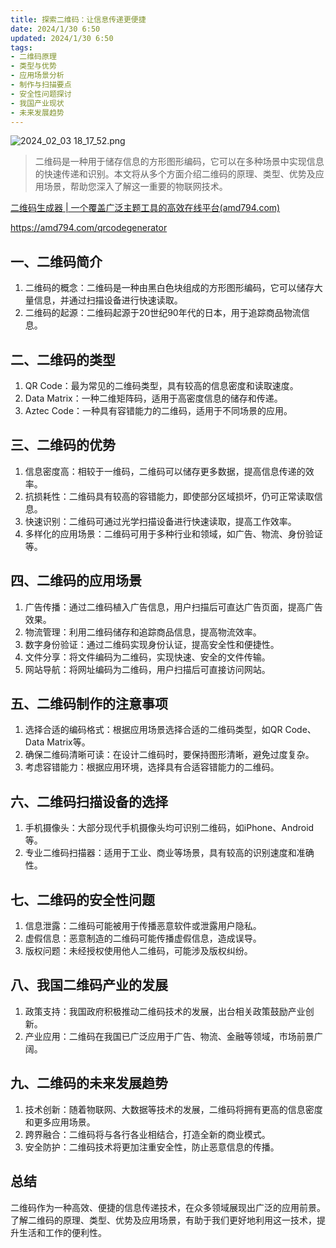 ```yaml
---
title: 探索二维码：让信息传递更便捷
date: 2024/1/30 6:50
updated: 2024/1/30 6:50
tags:
- 二维码原理
- 类型与优势
- 应用场景分析
- 制作与扫描要点
- 安全性问题探讨
- 我国产业现状
- 未来发展趋势
---
```


<img src="https://static.amd794.com/blog/images/2024_02_03 18_17_52.png@blog" title="2024_02_03 18_17_52.png" alt="2024_02_03 18_17_52.png"/>

> 二维码是一种用于储存信息的方形图形编码，它可以在多种场景中实现信息的快速传递和识别。本文将从多个方面介绍二维码的原理、类型、优势及应用场景，帮助您深入了解这一重要的物联网技术。

[二维码生成器 | 一个覆盖广泛主题工具的高效在线平台(amd794.com)](https://amd794.com/qrcodegenerator)

https://amd794.com/qrcodegenerator

## 一、二维码简介

1. 二维码的概念：二维码是一种由黑白色块组成的方形图形编码，它可以储存大量信息，并通过扫描设备进行快速读取。
2. 二维码的起源：二维码起源于20世纪90年代的日本，用于追踪商品物流信息。

## 二、二维码的类型

1. QR Code：最为常见的二维码类型，具有较高的信息密度和读取速度。
2. Data Matrix：一种二维矩阵码，适用于高密度信息的储存和传递。
3. Aztec Code：一种具有容错能力的二维码，适用于不同场景的应用。

## 三、二维码的优势

1. 信息密度高：相较于一维码，二维码可以储存更多数据，提高信息传递的效率。
2. 抗损耗性：二维码具有较高的容错能力，即使部分区域损坏，仍可正常读取信息。
3. 快速识别：二维码可通过光学扫描设备进行快速读取，提高工作效率。
4. 多样化的应用场景：二维码可用于多种行业和领域，如广告、物流、身份验证等。

## 四、二维码的应用场景

1. 广告传播：通过二维码植入广告信息，用户扫描后可直达广告页面，提高广告效果。
2. 物流管理：利用二维码储存和追踪商品信息，提高物流效率。
3. 数字身份验证：通过二维码实现身份认证，提高安全性和便捷性。
4. 文件分享：将文件编码为二维码，实现快速、安全的文件传输。
5. 网站导航：将网址编码为二维码，用户扫描后可直接访问网站。

## 五、二维码制作的注意事项

1. 选择合适的编码格式：根据应用场景选择合适的二维码类型，如QR Code、Data Matrix等。
2. 确保二维码清晰可读：在设计二维码时，要保持图形清晰，避免过度复杂。
3. 考虑容错能力：根据应用环境，选择具有合适容错能力的二维码。

## 六、二维码扫描设备的选择

1. 手机摄像头：大部分现代手机摄像头均可识别二维码，如iPhone、Android等。
2. 专业二维码扫描器：适用于工业、商业等场景，具有较高的识别速度和准确性。

## 七、二维码的安全性问题

1. 信息泄露：二维码可能被用于传播恶意软件或泄露用户隐私。
2. 虚假信息：恶意制造的二维码可能传播虚假信息，造成误导。
3. 版权问题：未经授权使用他人二维码，可能涉及版权纠纷。

## 八、我国二维码产业的发展

1. 政策支持：我国政府积极推动二维码技术的发展，出台相关政策鼓励产业创新。
2. 产业应用：二维码在我国已广泛应用于广告、物流、金融等领域，市场前景广阔。

## 九、二维码的未来发展趋势

1. 技术创新：随着物联网、大数据等技术的发展，二维码将拥有更高的信息密度和更多应用场景。
2. 跨界融合：二维码将与各行各业相结合，打造全新的商业模式。
3. 安全防护：二维码技术将更加注重安全性，防止恶意信息的传播。

## 总结

二维码作为一种高效、便捷的信息传递技术，在众多领域展现出广泛的应用前景。了解二维码的原理、类型、优势及应用场景，有助于我们更好地利用这一技术，提升生活和工作的便利性。
